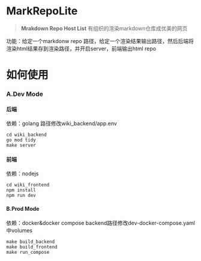 # MarkRepoLite

> **Mrakdown Repo Host List** 有组织的渲染markdown仓库成优美的网页

功能：给定一个markdonw repo 路径，给定一个渲染结果输出路径，然后后端将渲染html结果存到渲染路径，并开启server，前端输出html repo
# 如何使用

### A.Dev Mode

#### 后端
依赖：golang
路径修改wiki_backend/app.env
```shell
cd wiki_backend
go mod tidy
make server
```

#### 前端
依赖：nodejs
```shell
cd wiki_frontend
npm install
npm run dev
```

#### B.Prod Mode
依赖：docker&docker compose
backend路径修改dev-docker-compose.yaml 中volumes
```shell
make build_backend
make build_frontend
make run_compose
```